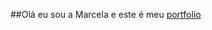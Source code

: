 ##Olá eu sou a Marcela e este é meu [portfolio](https://marcelademartini.github.io/marcelademartini/)